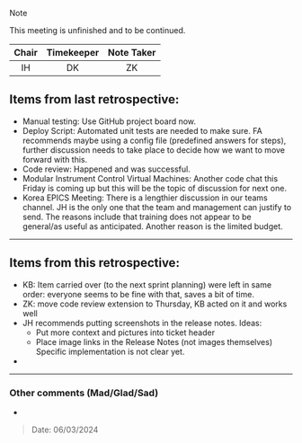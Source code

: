 > [!NOTE]
> This meeting is unfinished and to be continued.

| Chair        | Timekeeper  | Note Taker   |
| :--------:   | :---------: | :----------: |
| IH           | DK          | ZK           |

## Items from last retrospective:

- Manual testing: Use GitHub project board now.
- Deploy Script: Automated unit tests are needed to make sure.
FA recommends maybe using a config file (predefined answers for steps), further discussion needs to take place to decide how we want to move forward with this.
- Code review: Happened and was successful.
- Modular Instrument Control Virtual Machines: Another code chat this Friday is coming up but this will be the topic of discussion for next one.
- Korea EPICS Meeting: There is a lengthier discussion in our teams channel. JH is the only one that the team and management can justify to send. The reasons include that training does not appear to be general/as useful as anticipated. Another reason is the limited budget.

***

## Items from this retrospective:

- KB: Item carried over (to the next sprint planning) were left in same order: everyone seems to be fine with that, saves a bit of time.
- ZK: move code review extension to Thursday, KB acted on it and works well
- JH recommends putting screenshots in the release notes. Ideas:
    - Put more context and pictures into ticket header
    - Place image links in the Release Notes (not images themselves)
    Specific implementation is not clear yet.
- 

***

### Other comments (Mad/Glad/Sad)

- 

> Date: 06/03/2024
